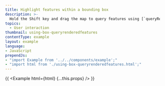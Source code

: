 ```yaml
---
title: Highlight features within a bounding box
description: >-
  Hold the Shift key and drag the map to query features using [`queryRenderedFeatures`](/mapbox-gl-js/api/#map#queryrenderedfeatures).
topics:
  - User interaction
thumbnail: using-box-queryrenderedfeatures
contentType: example
layout: example
language:
- JavaScript
prependJs:
- "import Example from '../../components/example';"
- "import html from './using-box-queryrenderedfeatures.html';"
---
```


{{ <Example html={html} {...this.props} /> }}
